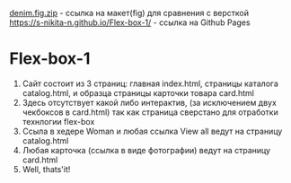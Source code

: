 [denim.fig.zip](https://github.com/S-Nikita-N/Flex-box-1/files/6874624/denim.fig.zip) - ссылка на макет(fig) для сравнения с версткой  
https://s-nikita-n.github.io/Flex-box-1/ - ссылка на Github Pages  
# Flex-box-1
 1) Сайт состоит из 3 страниц: главная index.html, страницы каталога catalog.html, и образца страницы карточки товара card.html  
 2) Здесь отсутствует какой либо интерактив, (за исключением двух чекбоксов в card.html) так как страница сверстано для отработки технлогии flex-box  
 3) Ссыла в хедере Woman и любая ссылка View all  ведут на страницу catalog.html  
 4) Любая карточка (ссылка в виде фотографии) ведут на страницу card.html  
 5) Well, thats'it!  
